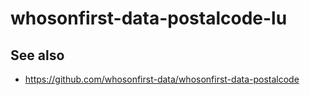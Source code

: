 # whosonfirst-data-postalcode-lu

## See also

* https://github.com/whosonfirst-data/whosonfirst-data-postalcode

